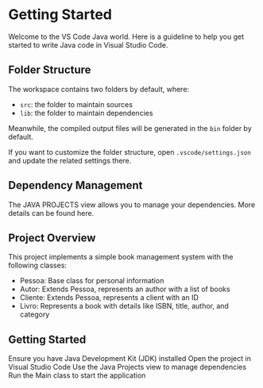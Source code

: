 # Getting Started

Welcome to the VS Code Java world. Here is a guideline to help you get started to write Java code in Visual Studio Code.

## Folder Structure

The workspace contains two folders by default, where:

- `src`: the folder to maintain sources
- `lib`: the folder to maintain dependencies

Meanwhile, the compiled output files will be generated in the `bin` folder by default.

If you want to customize the folder structure, open `.vscode/settings.json` and update the related settings there.

## Dependency Management

The JAVA PROJECTS view allows you to manage your dependencies. More details can be found here.

## Project Overview

This project implements a simple book management system with the following classes:

- Pessoa: Base class for personal information
- Autor: Extends Pessoa, represents an author with a list of books
- Cliente: Extends Pessoa, represents a client with an ID
- Livro: Represents a book with details like ISBN, title, author, and category

## Getting Started

Ensure you have Java Development Kit (JDK) installed
Open the project in Visual Studio Code
Use the Java Projects view to manage dependencies
Run the Main class to start the application

